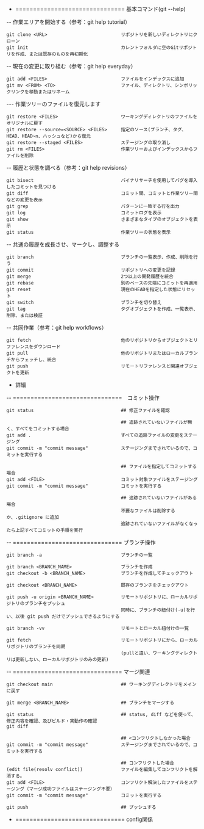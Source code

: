 
- =============================== 基本コマンド(git --help)

-- 作業エリアを開始する（参考：git help tutorial）

    git clone <URL>                           リポジトリを新しいディレクトリにクローン
    git init                                  カレントフォルダに空のGitリポジトリを作成、または既存のものを再初期化

-- 現在の変更に取り組む（参考：git help everyday）

    git add <FILES>                           ファイルをインデックスに追加
    git mv <FROM> <TO>                        ファイル、ディレクトリ、シンボリックリンクを移動またはリネーム

--- 作業ツリーのファイルを復元します

    git restore <FILES>                       ワーキングディレクトリのファイルをオリジナルに戻す
    git restore --source=<SOURCE> <FILES>     指定のソース(ブランチ、タグ、HEAD、HEAD~n、ハッシュなど)から復元
    git restore --staged <FILES>              ステージングの取り消し
    git rm <FILES>                            作業ツリーおよびインデックスからファイルを削除

-- 履歴と状態を調べる（参考：git help revisions）

    git bisect                                バイナリサーチを使用してバグを導入したコミットを見つける
    git diff                                  コミット間、コミットと作業ツリー間などの変更を表示
    git grep                                  パターンに一致する行を出力
    git log                                   コミットログを表示
    git show                                  さまざまなタイプのオブジェクトを表示
    git status                                作業ツリーの状態を表示

-- 共通の履歴を成長させ、マークし、調整する

    git branch                                ブランチの一覧表示、作成、削除を行う
    git commit                                リポジトリへの変更を記録
    git merge                                 2つ以上の開発履歴を統合
    git rebase                                別のベースの先端にコミットを再適用
    git reset                                 現在のHEADを指定した状態にリセット
    git switch                                ブランチを切り替え
    git tag                                   タグオブジェクトを作成、一覧表示、削除、または検証

-- 共同作業（参考：git help workflows）

    git fetch                                 他のリポジトリからオブジェクトとリファレンスをダウンロード
    git pull                                  他のリポジトリまたはローカルブランチからフェッチし、統合
    git push                                  リモートリファレンスと関連オブジェクトを更新

- 詳細

-- ===============================　コミット操作

    git status                                ## 修正ファイルを確認
    
                                              ## 追跡されていないファイルが無く、すべてをコミットする場合
	git add .                                 すべての追跡ファイルの変更をステージング
    git commit -m "commit message"            ステージングまでされているので、コミットを実行する

                                              ## ファイルを指定してコミットする場合
	git add <FILE>                            コミット対象ファイルをステージング
    git commit -m "commit message"            コミットを実行する

                                              ## 追跡されていないファイルがある場合
                                              不要なファイルは削除するか、.gitignore に追加
											  追跡されていないファイルがなくなったら上記すべてコミットの手順を実行

-- =============================== ブランチ操作

    git branch -a                             ブランチの一覧

    git branch <BRANCH_NAME>                  ブランチを作成
    git checkout -b <BRANCH_NAME>             ブランチを作成してチェックアウト

    git checkout <BRANCH_NAME>                既存のブランチをチェックアウト

    git push -u origin <BRANCH_NAME>          リモートリポジトリに、ローカルリポジトリのブランチをプッシュ
                                              同時に、ブランチの紐付け(-u)を行い、以後 git push だけでプッシュできるようにする

    git branch -vv                            リモートとローカル紐付けの一覧

    git fetch                                 リモートリポジトリにから、ローカルリポジトリのブランチを同期
                                              (pullと違い、ワーキングディレクトリは更新しない、ローカルリポジトリのみの更新)

-- =============================== マージ関連

    git checkout main                         ## ワーキングディレクトリをメインに戻す
    
    git merge <BRANCH_NAME>                   ## ブランチをマージする
    
    git status                                ## status, diff などを使って、修正内容を確認、及びビルド・実動作の確認
    git diff

                                              ## <コンフリクトしなかった場合
    git commit -m "commit message"            ステージングまでされているので、コミットを実行する
    
                                              ## コンフリクトした場合
    (edit file(resolv conflict))              ファイルを編集してコンフリクトを解消する。
    git add <FILE>                            コンフリクト解決したファイルをステージング（マージ成功ファイルはステージング不要）
    git commit -m "commit message"            コミットを実行する

    git push                                  ## プッシュする

- =============================== config関係

